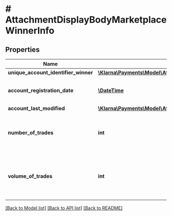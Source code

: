 # # AttachmentDisplayBodyMarketplaceWinnerInfo

## Properties

Name | Type | Description | Notes
------------ | ------------- | ------------- | -------------
**unique_account_identifier_winner** | [**\Klarna\Payments\Model\AttachmentDisplayBodyUniqueAccountIdentifierSeller**](AttachmentDisplayBodyUniqueAccountIdentifierSeller.md) |  | [optional]
**account_registration_date** | [**\DateTime**](\DateTime.md) | ISO 8601 e.g. 2012-11-24T15:00 | [optional]
**account_last_modified** | [**\Klarna\Payments\Model\AttachmentDisplayBodyAccountLastModified**](AttachmentDisplayBodyAccountLastModified.md) |  | [optional]
**number_of_trades** | **int** | Number of trades the winner did since 12 months back, e.g. 5 | [optional]
**volume_of_trades** | **int** | Volume of trades the winner did since 12 months back, 230.5 | [optional]

[[Back to Model list]](../../README.md#models) [[Back to API list]](../../README.md#endpoints) [[Back to README]](../../README.md)
